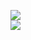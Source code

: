 [![](https://img.shields.io/badge/Made%20With-Github%20Spray-lightgrey.svg?style=for-the-badge&logo=github)](https://github.com/Annihil/github-spray#12417)  
[![](https://i.imgur.com/2DrTn0Z.gif)](https://github.com/Annihil/github-spray)